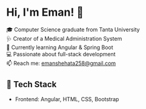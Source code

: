  # Hi, I'm Eman! 👋

🎓 Computer Science graduate from Tanta University  
🩺 Creator of a Medical Administration System  
🌱 Currently learning Angular & Spring Boot  
💻 Passionate about full-stack development  
📫 Reach me: [emanshehata258@gmail.com](mailto:emanshehata258@gmail.com)

## 🔧 Tech Stack
- Frontend: Angular, HTML, CSS, Bootstrap
 



 
